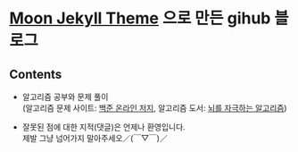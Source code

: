# [Moon Jekyll Theme](https://taylantatli.github.io/Moon/) 으로 만든 gihub 블로그


## Contents
* 알고리즘 공부와 문제 풀이 <br/>
(알고리즘 문제 사이트: <a href = "https://www.acmicpc.net/">백준 온라인 저지</a>, 
 알고리즘 도서: <a href="http://www.hanbit.co.kr/store/books/look.php?p_code=B3450156021">뇌를 자극하는 알고리즘</a>)

* 잘못된 점에 대한 지적(댓글)은 언제나 환영입니다.  
제발 그냥 넘어가지 말아주세오／(￣▽￣)／


